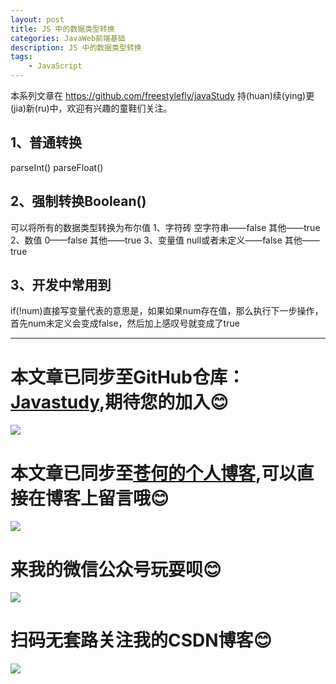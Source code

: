 ```yaml
---
layout: post
title: JS 中的数据类型转换
categories: JavaWeb前端基础
description: JS 中的数据类型转换
tags:
	- JavaScript
---
```


本系列文章在 <https://github.com/freestylefly/javaStudy> 持(huan)续(ying)更(jia)新(ru)中，欢迎有兴趣的童鞋们关注。

## 1、普通转换
parseInt()    parseFloat()
## 2、强制转换Boolean()
可以将所有的数据类型转换为布尔值
1、字符砖
空字符串——false
其他——true
2、数值
0——false
其他——true
3、变量值
null或者未定义——false
其他——true
## 3、开发中常用到
if(!num)直接写变量代表的意思是，如果如果num存在值，那么执行下一步操作，首先num未定义会变成false，然后加上感叹号就变成了true

------
# 本文章已同步至GitHub仓库：<a href="Javasthttps://github.com/freestylefly/javaStudyudy">Javastudy</a>,期待您的加入:blush:
<img src="http://pp8g2fyug.bkt.clouddn.com/github.jpg" width=""/>

# 本文章已同步至<a href="https://freestylefly.github.io/">苍何的个人博客</a>,可以直接在博客上留言哦:blush:
<img src="http://pp8g2fyug.bkt.clouddn.com/myblog..png" width=""/>

# 来我的微信公众号玩耍呗:blush:
<img src="http://pp8g2fyug.bkt.clouddn.com/weixingongzhonghao.jpg" width=""/>

# 扫码无套路关注我的CSDN博客:blush:
<img src="http://pp8g2fyug.bkt.clouddn.com/CSDN.png" width=""/> 

